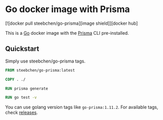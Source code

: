# Go docker image with Prisma

[![docker pull steebchen/go-prisma][image shield]][docker hub]

This is a [Go](https://golang.org/) docker image with the [Prisma](https://www.prisma.io/) CLI pre-installed.

## Quickstart

Simply use steebchen/go-prisma tags.

```Dockerfile
FROM steebchen/go-prisma:latest

COPY . ./

RUN prisma generate

RUN go test -v
```

You can use golang version tags like `go-prisma:1.11.2`.
For available tags, check [releases](https://github.com/steebchen/go-prisma/releases).
